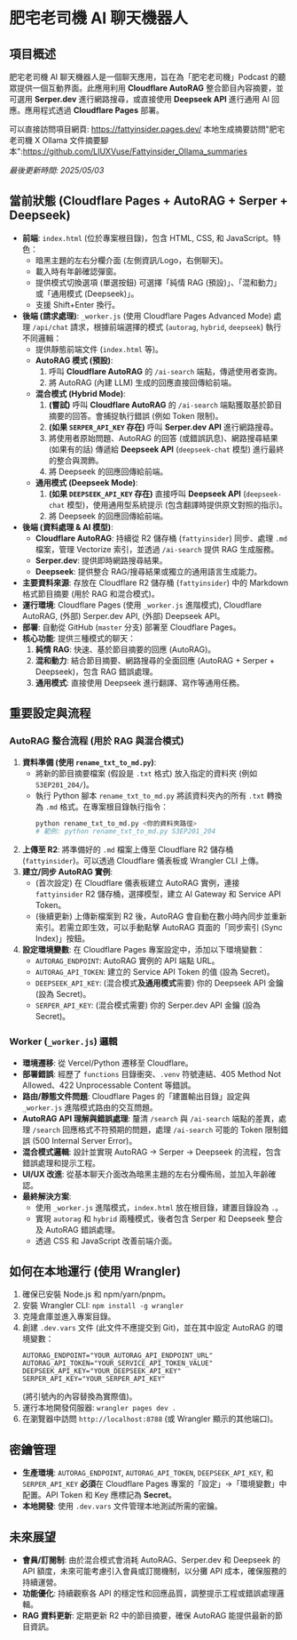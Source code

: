 # 肥宅老司機 AI 聊天機器人

## 項目概述

肥宅老司機 AI 聊天機器人是一個聊天應用，旨在為「肥宅老司機」Podcast 的聽眾提供一個互動界面。此應用利用 **Cloudflare AutoRAG** 整合節目內容摘要，並可選用 **Serper.dev** 進行網路搜尋，或直接使用 **Deepseek API** 進行通用 AI 回應。應用程式透過 **Cloudflare Pages** 部署。

可以直接訪問項目網頁: https://fattyinsider.pages.dev/
本地生成摘要訪問"肥宅老司機 X Ollama 文件摘要腳本":https://github.com/LIUXVuse/Fattyinsider_Ollama_summaries

*最後更新時間: 2025/05/03*

## 當前狀態 (Cloudflare Pages + AutoRAG + Serper + Deepseek)

- **前端**: `index.html` (位於專案根目錄)，包含 HTML, CSS, 和 JavaScript。特色：
    - 暗黑主題的左右分欄介面 (左側資訊/Logo，右側聊天)。
    - 載入時有年齡確認彈窗。
    - 提供模式切換選項 (單選按鈕) 可選擇「純情 RAG (預設)」、「混和動力」或「通用模式 (Deepseek)」。
    - 支援 Shift+Enter 換行。
- **後端 (請求處理)**: `_worker.js` (使用 Cloudflare Pages Advanced Mode) 處理 `/api/chat` 請求，根據前端選擇的模式 (`autorag`, `hybrid`, `deepseek`) 執行不同邏輯：
    - 提供靜態前端文件 (`index.html` 等)。
    - **AutoRAG 模式 (預設)**:
        1. 呼叫 **Cloudflare AutoRAG** 的 `/ai-search` 端點，傳遞使用者查詢。
        2. 將 AutoRAG (內建 LLM) 生成的回應直接回傳給前端。
    - **混合模式 (Hybrid Mode)**:
        1. **(嘗試)** 呼叫 **Cloudflare AutoRAG** 的 `/ai-search` 端點獲取基於節目摘要的回答。會捕捉執行錯誤 (例如 Token 限制)。
        2. **(如果 `SERPER_API_KEY` 存在)** 呼叫 **Serper.dev API** 進行網路搜尋。
        3. 將使用者原始問題、AutoRAG 的回答 (或錯誤訊息)、網路搜尋結果 (如果有的話) 傳遞給 **Deepseek API** (`deepseek-chat` 模型) 進行最終的整合與潤飾。
        4. 將 Deepseek 的回應回傳給前端。
    - **通用模式 (Deepseek Mode)**:
        1. **(如果 `DEEPSEEK_API_KEY` 存在)** 直接呼叫 **Deepseek API** (`deepseek-chat` 模型)，使用通用型系統提示 (包含翻譯時提供原文對照的指示)。
        2. 將 Deepseek 的回應回傳給前端。
- **後端 (資料處理 & AI 模型)**:
    - **Cloudflare AutoRAG**: 持續從 R2 儲存桶 (`fattyinsider`) 同步、處理 `.md` 檔案，管理 Vectorize 索引，並透過 `/ai-search` 提供 RAG 生成服務。
    - **Serper.dev**: 提供即時網路搜尋結果。
    - **Deepseek**: 提供整合 RAG/搜尋結果或獨立的通用語言生成能力。
- **主要資料來源**: 存放在 Cloudflare R2 儲存桶 (`fattyinsider`) 中的 Markdown 格式節目摘要 (用於 RAG 和混合模式)。
- **運行環境**: Cloudflare Pages (使用 `_worker.js` 進階模式), Cloudflare AutoRAG, (外部) Serper.dev API, (外部) Deepseek API。
- **部署**: 自動從 GitHub (`master` 分支) 部署至 Cloudflare Pages。
- **核心功能**: 提供三種模式的聊天：
    1. **純情 RAG**: 快速、基於節目摘要的回應 (AutoRAG)。
    2. **混和動力**: 結合節目摘要、網路搜尋的全面回應 (AutoRAG + Serper + Deepseek)，包含 RAG 錯誤處理。
    3. **通用模式**: 直接使用 Deepseek 進行翻譯、寫作等通用任務。

## 重要設定與流程

### AutoRAG 整合流程 (用於 RAG 與混合模式)

1.  **資料準備 (使用 `rename_txt_to_md.py`)**: 
    - 將新的節目摘要檔案 (假設是 `.txt` 格式) 放入指定的資料夾 (例如 `S3EP201_204/`)。
    - 執行 Python 腳本 `rename_txt_to_md.py` 將該資料夾內的所有 `.txt` 轉換為 `.md` 格式。在專案根目錄執行指令：
      ```bash
      python rename_txt_to_md.py <你的資料夾路徑>
      # 範例: python rename_txt_to_md.py S3EP201_204
      ```
2.  **上傳至 R2**: 將準備好的 `.md` 檔案上傳至 Cloudflare R2 儲存桶 (`fattyinsider`)。可以透過 Cloudflare 儀表板或 Wrangler CLI 上傳。
3.  **建立/同步 AutoRAG 實例**: 
    - (首次設定) 在 Cloudflare 儀表板建立 AutoRAG 實例，連接 `fattyinsider` R2 儲存桶，選擇模型，建立 AI Gateway 和 Service API Token。
    - (後續更新) 上傳新檔案到 R2 後，AutoRAG 會自動在數小時內同步並重新索引。若需立即生效，可以手動點擊 AutoRAG 頁面的「同步索引 (Sync Index)」按鈕。
4.  **設定環境變數**: 在 Cloudflare Pages 專案設定中，添加以下環境變數：
    - `AUTORAG_ENDPOINT`: AutoRAG 實例的 API 端點 URL。
    - `AUTORAG_API_TOKEN`: 建立的 Service API Token 的值 (設為 Secret)。
    - `DEEPSEEK_API_KEY`: (混合模式**及通用模式**需要) 你的 Deepseek API 金鑰 (設為 Secret)。
    - `SERPER_API_KEY`: (混合模式需要) 你的 Serper.dev API 金鑰 (設為 Secret)。

### Worker (`_worker.js`) 邏輯

- **環境遷移**: 從 Vercel/Python 遷移至 Cloudflare。
- **部署錯誤**: 經歷了 `functions` 目錄衝突、`.venv` 符號連結、405 Method Not Allowed、422 Unprocessable Content 等錯誤。
- **路由/靜態文件問題**: Cloudflare Pages 的「建置輸出目錄」設定與 `_worker.js` 進階模式路由的交互問題。
- **AutoRAG API 理解與錯誤處理**: 釐清 `/search` 與 `/ai-search` 端點的差異，處理 `/search` 回應格式不符預期的問題，處理 `/ai-search` 可能的 Token 限制錯誤 (500 Internal Server Error)。
- **混合模式邏輯**: 設計並實現 AutoRAG -> Serper -> Deepseek 的流程，包含錯誤處理和提示工程。
- **UI/UX 改進**: 從基本聊天介面改為暗黑主題的左右分欄佈局，並加入年齡確認。
- **最終解決方案**: 
    - 使用 `_worker.js` 進階模式，`index.html` 放在根目錄，建置目錄設為 `.`。
    - 實現 `autorag` 和 `hybrid` 兩種模式，後者包含 Serper 和 Deepseek 整合及 AutoRAG 錯誤處理。
    - 透過 CSS 和 JavaScript 改善前端介面。

## 如何在本地運行 (使用 Wrangler)

1.  確保已安裝 Node.js 和 npm/yarn/pnpm。
2.  安裝 Wrangler CLI: `npm install -g wrangler`
3.  克隆倉庫並進入專案目錄。
4.  創建 `.dev.vars` 文件 (此文件不應提交到 Git)，並在其中設定 AutoRAG 的環境變數：
    ```
    AUTORAG_ENDPOINT="YOUR_AUTORAG_API_ENDPOINT_URL"
    AUTORAG_API_TOKEN="YOUR_SERVICE_API_TOKEN_VALUE"
    DEEPSEEK_API_KEY="YOUR_DEEPSEEK_API_KEY"
    SERPER_API_KEY="YOUR_SERPER_API_KEY"
    ```
    (將引號內的內容替換為實際值)。
5.  運行本地開發伺服器: `wrangler pages dev .`
6.  在瀏覽器中訪問 `http://localhost:8788` (或 Wrangler 顯示的其他端口)。

## 密鑰管理

- **生產環境**: `AUTORAG_ENDPOINT`, `AUTORAG_API_TOKEN`, `DEEPSEEK_API_KEY`, 和 `SERPER_API_KEY` **必須**在 Cloudflare Pages 專案的「設定」->「環境變數」中配置。API Token 和 Key 應標記為 **Secret**。
- **本地開發**: 使用 `.dev.vars` 文件管理本地測試所需的密鑰。

## 未來展望

- **會員/訂閱制**: 由於混合模式會消耗 AutoRAG、Serper.dev 和 Deepseek 的 API 額度，未來可能考慮引入會員或訂閱機制，以分攤 API 成本，確保服務的持續運營。
- **功能優化**: 持續觀察各 API 的穩定性和回應品質，調整提示工程或錯誤處理邏輯。
- **RAG 資料更新**: 定期更新 R2 中的節目摘要，確保 AutoRAG 能提供最新的節目資訊。 